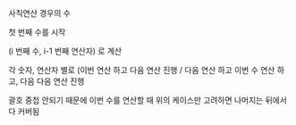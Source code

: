 사칙연산 경우의 수

첫 번째 수를 시작

(i 번째 수, i-1 번째 연산자) 로 계산

각 숫자, 연산자 별로 (이번 연산 하고 다음 연산 진행 / 다음 연산 하고 이번 수 연산 하고, 다음 다음 연산 진행

괄호 중첩 안되기 때문에 이번 수를 연산할 때 위의 케이스만 고려하면 나머지는 뒤에서 다 커버됨